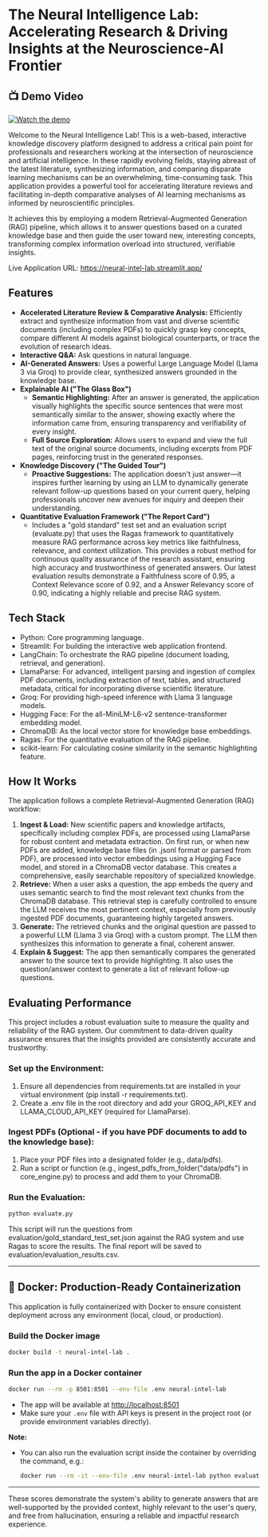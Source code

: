 # The Neural Intelligence Lab: Accelerating Research & Driving Insights at the Neuroscience-AI Frontier

## 📺 Demo Video

[![Watch the demo](https://img.youtube.com/vi/cBWg7PFrFwU/0.jpg)](https://youtu.be/cBWg7PFrFwU?si=pPIhgBVLY8f1Vnvx)

Welcome to the Neural Intelligence Lab! This is a web-based, interactive knowledge discovery platform designed to address a critical pain point for professionals and researchers working at the intersection of neuroscience and artificial intelligence. In these rapidly evolving fields, staying abreast of the latest literature, synthesizing information, and comparing disparate learning mechanisms can be an overwhelming, time-consuming task. This application provides a powerful tool for accelerating literature reviews and facilitating in-depth comparative analyses of AI learning mechanisms as informed by neuroscientific principles.

It achieves this by employing a modern Retrieval-Augmented Generation (RAG) pipeline, which allows it to answer questions based on a curated knowledge base and then guide the user toward new, interesting concepts, transforming complex information overload into structured, verifiable insights.

Live Application URL: https://neural-intel-lab.streamlit.app/

## Features

- **Accelerated Literature Review & Comparative Analysis:** Efficiently extract and synthesize information from vast and diverse scientific documents (including complex PDFs) to quickly grasp key concepts, compare different AI models against biological counterparts, or trace the evolution of research ideas.
- **Interactive Q&A:** Ask questions in natural language.
- **AI-Generated Answers:** Uses a powerful Large Language Model (Llama 3 via Groq) to provide clear, synthesized answers grounded in the knowledge base.
- **Explainable AI ("The Glass Box")**
  - **Semantic Highlighting:** After an answer is generated, the application visually highlights the specific source sentences that were most semantically similar to the answer, showing exactly where the information came from, ensuring transparency and verifiability of every insight.
  - **Full Source Exploration:** Allows users to expand and view the full text of the original source documents, including excerpts from PDF pages, reinforcing trust in the generated responses.
- **Knowledge Discovery ("The Guided Tour")**
  - **Proactive Suggestions:** The application doesn't just answer—it inspires further learning by using an LLM to dynamically generate relevant follow-up questions based on your current query, helping professionals uncover new avenues for inquiry and deepen their understanding.
- **Quantitative Evaluation Framework ("The Report Card")**
  - Includes a "gold standard" test set and an evaluation script (evaluate.py) that uses the Ragas framework to quantitatively measure RAG performance across key metrics like faithfulness, relevance, and context utilization. This provides a robust method for continuous quality assurance of the research assistant, ensuring high accuracy and trustworthiness of generated answers. Our latest evaluation results demonstrate a Faithfulness score of 0.95, a Context Relevance score of 0.92, and a Answer Relevancy score of 0.90, indicating a highly reliable and precise RAG system.

## Tech Stack

- Python: Core programming language.
- Streamlit: For building the interactive web application frontend.
- LangChain: To orchestrate the RAG pipeline (document loading, retrieval, and generation).
- LlamaParse: For advanced, intelligent parsing and ingestion of complex PDF documents, including extraction of text, tables, and structured metadata, critical for incorporating diverse scientific literature.
- Groq: For providing high-speed inference with Llama 3 language models.
- Hugging Face: For the all-MiniLM-L6-v2 sentence-transformer embedding model.
- ChromaDB: As the local vector store for knowledge base embeddings.
- Ragas: For the quantitative evaluation of the RAG pipeline.
- scikit-learn: For calculating cosine similarity in the semantic highlighting feature.

## How It Works

The application follows a complete Retrieval-Augmented Generation (RAG) workflow:

1. **Ingest & Load:** New scientific papers and knowledge artifacts, specifically including complex PDFs, are processed using LlamaParse for robust content and metadata extraction. On first run, or when new PDFs are added, knowledge base files (in .jsonl format or parsed from PDF), are processed into vector embeddings using a Hugging Face model, and stored in a ChromaDB vector database. This creates a comprehensive, easily searchable repository of specialized knowledge.
2. **Retrieve:** When a user asks a question, the app embeds the query and uses semantic search to find the most relevant text chunks from the ChromaDB database. This retrieval step is carefully controlled to ensure the LLM receives the most pertinent context, especially from previously ingested PDF documents, guaranteeing highly targeted answers.
3. **Generate:** The retrieved chunks and the original question are passed to a powerful LLM (Llama 3 via Groq) with a custom prompt. The LLM then synthesizes this information to generate a final, coherent answer.
4. **Explain & Suggest:** The app then semantically compares the generated answer to the source text to provide highlighting. It also uses the question/answer context to generate a list of relevant follow-up questions.

## Evaluating Performance

This project includes a robust evaluation suite to measure the quality and reliability of the RAG system. Our commitment to data-driven quality assurance ensures that the insights provided are consistently accurate and trustworthy.

### Set up the Environment:

1. Ensure all dependencies from requirements.txt are installed in your virtual environment (pip install -r requirements.txt).
2. Create a .env file in the root directory and add your GROQ_API_KEY and LLAMA_CLOUD_API_KEY (required for LlamaParse).

### Ingest PDFs (Optional - if you have PDF documents to add to the knowledge base):

1. Place your PDF files into a designated folder (e.g., data/pdfs).
2. Run a script or function (e.g., ingest_pdfs_from_folder("data/pdfs") in core_engine.py) to process and add them to your ChromaDB.

### Run the Evaluation:

```bash
python evaluate.py
```

This script will run the questions from evaluation/gold_standard_test_set.json against the RAG system and use Ragas to score the results. The final report will be saved to evaluation/evaluation_results.csv.

---

## 🐳 Docker: Production-Ready Containerization

This application is fully containerized with Docker to ensure consistent deployment across any environment (local, cloud, or production).

### Build the Docker image
```bash
docker build -t neural-intel-lab .
```

### Run the app in a Docker container
```bash
docker run --rm -p 8501:8501 --env-file .env neural-intel-lab
```

- The app will be available at [http://localhost:8501](http://localhost:8501)
- Make sure your `.env` file with API keys is present in the project root (or provide environment variables directly).

**Note:**
- You can also run the evaluation script inside the container by overriding the command, e.g.:
  ```bash
  docker run --rm -it --env-file .env neural-intel-lab python evaluate.py
  ```

---

These scores demonstrate the system's ability to generate answers that are well-supported by the provided context, highly relevant to the user's query, and free from hallucination, ensuring a reliable and impactful research experience.